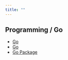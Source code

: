 ```yaml
---
title: ""
---
```


## Programming / Go

- [Go](/pkb/programming/go/go.html)
- [Go](/pkb/programming/go/go_old.html)
- [Go Package](/pkb/programming/go/go_package.html)
